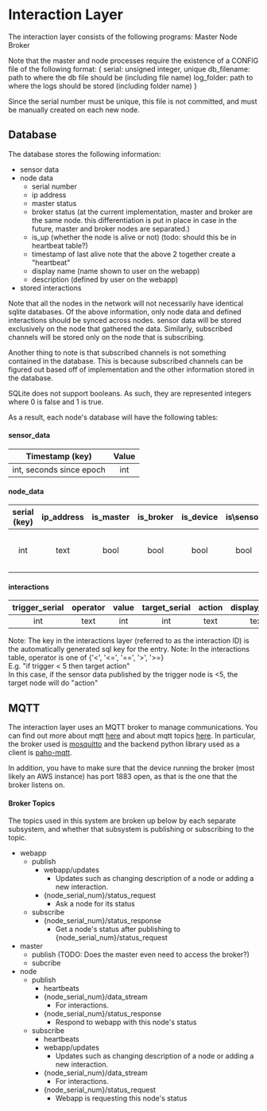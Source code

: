 # Interaction Layer
The interaction layer consists of the following programs:
Master
Node
Broker

Note that the master and node processes require the existence of a CONFIG
file of the following format:
{
    serial: unsigned integer, unique
    db_filename: path to where the db file should be (including file name)
    log_folder: path to where the logs should be stored (including folder name)
}

Since the serial number must be unique, this file is not committed, and must be
manually created on each new node.

## Database

The database stores the following information:
- sensor data
- node data
    - serial number
    - ip address
    - master status
    - broker status (at the current implementation, master and broker are the
      same node. this differentiation is put in place in case in the future,
      master and broker nodes are separated.)
    - is_up (whether the node is alive or not) (todo: should this be in heartbeat table?)
    - timestamp of last alive
      note that the above 2 together create a "heartbeat"
    - display name (name shown to user on the webapp)
    - description (defined by user on the webapp)
- stored interactions

Note that all the nodes in the network will not necessarily have identical
sqlite databases. Of the above information, only node data and defined
interactions should be synced across nodes. sensor data will be stored
exclusively on the node that gathered the data. Similarly, subscribed channels
will be stored only on the node that is subscribing.

Another thing to note is that subscribed channels is not something contained in
the database. This is because subscribed channels can be figured out based off
of implementation and the other information stored in the database.

SQLite does not support booleans. As such, they are represented integers where
0 is false and 1 is true.

As a result, each node's database will have the following tables:

#### sensor\_data
| Timestamp (key)          | Value |
| :----------------------: | :---: |
| int, seconds since epoch | int   |

#### node\_data
| serial (key)     | ip\_address | is\_master | is\_broker | is\_device | is\sensor | is\_up | last\_up                 | display\_name | description |
| :-------------:  | :---------: | :--------: | :--------: | :--------: | :-------: | :----: | :----------------------: | :-----------: | :---------: |
| int              | text        | bool       | bool       | bool       | bool      | bool   | int, seconds since epoch | text          | text        |

#### interactions
| trigger\_serial | operator | value | target\_serial | action | display\_name | description |
| :-------------: | :------: | :---: | :------------: | :----: | :-----------: | :---------: |
| int             | text     | int   | int            | text   | text          | text        |

Note: The key in the interactions layer (referred to as the interaction ID)
      is the automatically generated sql key for the entry.
Note: In the interactions table, operator is one of {'<', '<=', '==', '>', '>=}
<br>E.g. "if trigger < 5 then target action"
<br>In this case, if the sensor data published by the trigger node is <5, the target node will do "action"

## MQTT
The interaction layer uses an MQTT broker to manage communications. You can find
out more about mqtt
[here](https://www.hivemq.com/mqtt-essentials/)
and about mqtt topics
[here](https://www.hivemq.com/blog/mqtt-essentials-part-5-mqtt-topics-best-practices/).
In particular, the broker used is
[mosquitto](https://mosquitto.org/)
and the backend python library used as a client is
[paho-mqtt](https://www.eclipse.org/paho/clients/python/docs/).

In addition, you have to make sure that the device running the broker (most
likely an AWS instance) has port 1883 open, as that is the one that the broker
listens on.

#### Broker Topics
The topics used in this system are broken up below by each separate subsystem,
and whether that subsystem is publishing or subscribing to the topic.
- webapp
    - publish
        - webapp/updates
            - Updates such as changing description of a node or adding a new
              interaction.
        - {node_serial_num}/status_request
            - Ask a node for its status
    - subscribe
        - {node_serial_num}/status_response
            - Get a node's status after publishing to
              {node_serial_num}/status_request
- master
    - publish (TODO: Does the master even need to access the broker?)
    - subcribe
- node
    - publish
        - heartbeats
        - {node_serial_num}/data_stream
            - For interactions.
        - {node_serial_num}/status_response
            - Respond to webapp with this node's status
    - subscribe
        - heartbeats
        - webapp/updates
            - Updates such as changing description of a node or adding a new
              interaction.
        - {node_serial_num}/data_stream
            - For interactions.
        - {node_serial_num}/status_request
            - Webapp is requesting this node's status
